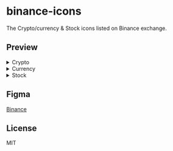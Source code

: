 # binance-icons
The Crypto/currency & Stock icons listed on Binance exchange.

## Preview

<details>
  <summary>Crypto</summary>

| Icon | Symbol | Name |
|:----:|-------:|:-----|
| <img src="https://raw.githubusercontent.com/VadimMalykhin/binance-icons/main/crypto/1inch.svg" width="32" height="32" />   | 1inch   | 1inch                           |
| <img src="https://raw.githubusercontent.com/VadimMalykhin/binance-icons/main/crypto/aave.svg" width="32" height="32" />    | aave    | Aave                            |
| <img src="https://raw.githubusercontent.com/VadimMalykhin/binance-icons/main/crypto/acm.svg" width="32" height="32" />     | acm     | AC Milan Fan Token              |
| <img src="https://raw.githubusercontent.com/VadimMalykhin/binance-icons/main/crypto/ada.svg" width="32" height="32" />     | ada     | Cardano                         |
| <img src="https://raw.githubusercontent.com/VadimMalykhin/binance-icons/main/crypto/aion.svg" width="32" height="32" />    | aion    | AION                            |
| <img src="https://raw.githubusercontent.com/VadimMalykhin/binance-icons/main/crypto/akro.svg" width="32" height="32" />    | akro    | Akropolis                       |
| <img src="https://raw.githubusercontent.com/VadimMalykhin/binance-icons/main/crypto/algo.svg" width="32" height="32" />    | algo    | Algorand                        |
| <img src="https://raw.githubusercontent.com/VadimMalykhin/binance-icons/main/crypto/alice.svg" width="32" height="32" />   | alice   | My Neighbor Alice               |
| <img src="https://raw.githubusercontent.com/VadimMalykhin/binance-icons/main/crypto/alpha.svg" width="32" height="32" />   | alpha   | Alpha Finance Lab               |
| <img src="https://raw.githubusercontent.com/VadimMalykhin/binance-icons/main/crypto/amb.svg" width="32" height="32" />     | amb     | Ambrosus                        |
| <img src="https://raw.githubusercontent.com/VadimMalykhin/binance-icons/main/crypto/ankr.svg" width="32" height="32" />    | ankr    | Ankr                            |
| <img src="https://raw.githubusercontent.com/VadimMalykhin/binance-icons/main/crypto/ant.svg" width="32" height="32" />     | ant     | Aragon                          |
| <img src="https://raw.githubusercontent.com/VadimMalykhin/binance-icons/main/crypto/appc.svg" width="32" height="32" />    | appc    | AppCoins                        |
| <img src="https://raw.githubusercontent.com/VadimMalykhin/binance-icons/main/crypto/ardr.svg" width="32" height="32" />    | ardr    | Ardor                           |
| <img src="https://raw.githubusercontent.com/VadimMalykhin/binance-icons/main/crypto/ark.svg" width="32" height="32" />     | ark     | Ark                             |
| <img src="https://raw.githubusercontent.com/VadimMalykhin/binance-icons/main/crypto/arpa.svg" width="32" height="32" />    | arpa    | ARPA Chain                      |
| <img src="https://raw.githubusercontent.com/VadimMalykhin/binance-icons/main/crypto/asr.svg" width="32" height="32" />     | asr     | AS Roma Fan Token               |
| <img src="https://raw.githubusercontent.com/VadimMalykhin/binance-icons/main/crypto/ast.svg" width="32" height="32" />     | ast     | AirSwap                         |
| <img src="https://raw.githubusercontent.com/VadimMalykhin/binance-icons/main/crypto/atm.svg" width="32" height="32" />     | atm     | Atlético de Madrid Fan Token    |
| <img src="https://raw.githubusercontent.com/VadimMalykhin/binance-icons/main/crypto/atom.svg" width="32" height="32" />    | atom    | Cosmos                          |
| <img src="https://raw.githubusercontent.com/VadimMalykhin/binance-icons/main/crypto/auction.svg" width="32" height="32" /> | auction | Auction                         |
| <img src="https://raw.githubusercontent.com/VadimMalykhin/binance-icons/main/crypto/audio.svg" width="32" height="32" />   | audio   | Audius                          |
| <img src="https://raw.githubusercontent.com/VadimMalykhin/binance-icons/main/crypto/auto.svg" width="32" height="32" />    | auto    | Auto                            |
| <img src="https://raw.githubusercontent.com/VadimMalykhin/binance-icons/main/crypto/ava.svg" width="32" height="32" />     | ava     | Travala.com                     |
| <img src="https://raw.githubusercontent.com/VadimMalykhin/binance-icons/main/crypto/avax.svg" width="32" height="32" />    | avax    | Avalanche                       |
| <img src="https://raw.githubusercontent.com/VadimMalykhin/binance-icons/main/crypto/axs.svg" width="32" height="32" />     | axs     | Axie Infinity                   |
| <img src="https://raw.githubusercontent.com/VadimMalykhin/binance-icons/main/crypto/badger.svg" width="32" height="32" />  | badger  | Badger DAO                      |
| <img src="https://raw.githubusercontent.com/VadimMalykhin/binance-icons/main/crypto/bake.svg" width="32" height="32" />    | bake    | BakeryToken                     |
| <img src="https://raw.githubusercontent.com/VadimMalykhin/binance-icons/main/crypto/bal.svg" width="32" height="32" />     | bal     | Balancer                        |
| <img src="https://raw.githubusercontent.com/VadimMalykhin/binance-icons/main/crypto/band.svg" width="32" height="32" />    | band    | BAND                            |
| <img src="https://raw.githubusercontent.com/VadimMalykhin/binance-icons/main/crypto/bar.svg" width="32" height="32" />     | bar     |                                 |
| <img src="https://raw.githubusercontent.com/VadimMalykhin/binance-icons/main/crypto/bat.svg" width="32" height="32" />     | bat     | Basic Attention Token           |
| <img src="https://raw.githubusercontent.com/VadimMalykhin/binance-icons/main/crypto/bch.svg" width="32" height="32" />     | bch     | Bitcoin Cash                    |
| <img src="https://raw.githubusercontent.com/VadimMalykhin/binance-icons/main/crypto/beam.svg" width="32" height="32" />    | beam    | Beam                            |
| <img src="https://raw.githubusercontent.com/VadimMalykhin/binance-icons/main/crypto/bel.svg" width="32" height="32" />     | bel     | Bella Protocol                  |
| <img src="https://raw.githubusercontent.com/VadimMalykhin/binance-icons/main/crypto/beth.svg" width="32" height="32" />    | beth    | BETH                            |
| <img src="https://raw.githubusercontent.com/VadimMalykhin/binance-icons/main/crypto/blz.svg" width="32" height="32" />     | blz     | Bluzelle                        |
| <img src="https://raw.githubusercontent.com/VadimMalykhin/binance-icons/main/crypto/bnb.svg" width="32" height="32" />     | bnb     | BNB                             |
| <img src="https://raw.githubusercontent.com/VadimMalykhin/binance-icons/main/crypto/bnt.svg" width="32" height="32" />     | bnt     | Bancor                          |
| <img src="https://raw.githubusercontent.com/VadimMalykhin/binance-icons/main/crypto/bot.svg" width="32" height="32" />     | bot     | Bounce Token                    |
| <img src="https://raw.githubusercontent.com/VadimMalykhin/binance-icons/main/crypto/bqx.svg" width="32" height="32" />     | bqx     | Voyager Token                   |
| <img src="https://raw.githubusercontent.com/VadimMalykhin/binance-icons/main/crypto/brd.svg" width="32" height="32" />     | brd     | Bread                           |
| <img src="https://raw.githubusercontent.com/VadimMalykhin/binance-icons/main/crypto/btc.svg" width="32" height="32" />     | btc     | Bitcoin                         |
| <img src="https://raw.githubusercontent.com/VadimMalykhin/binance-icons/main/crypto/btcst.svg" width="32" height="32" />   | btcst   | Bitcoin Standard Hashrate Token |
| <img src="https://raw.githubusercontent.com/VadimMalykhin/binance-icons/main/crypto/btg.svg" width="32" height="32" />     | btg     | Bitcoin Gold                    |
| <img src="https://raw.githubusercontent.com/VadimMalykhin/binance-icons/main/crypto/bts.svg" width="32" height="32" />     | bts     | BitShares                       |
| <img src="https://raw.githubusercontent.com/VadimMalykhin/binance-icons/main/crypto/btt.svg" width="32" height="32" />     | btt     | BitTorrent                      |
| <img src="https://raw.githubusercontent.com/VadimMalykhin/binance-icons/main/crypto/busd.svg" width="32" height="32" />    | busd    | BUSD                            |
| <img src="https://raw.githubusercontent.com/VadimMalykhin/binance-icons/main/crypto/bzrx.svg" width="32" height="32" />    | bzrx    | bZx Protocol                    |
| <img src="https://raw.githubusercontent.com/VadimMalykhin/binance-icons/main/crypto/cake.svg" width="32" height="32" />    | cake    | PancakeSwap                     |
| <img src="https://raw.githubusercontent.com/VadimMalykhin/binance-icons/main/crypto/cdt.svg" width="32" height="32" />     | cdt     | Blox                            |
| <img src="https://raw.githubusercontent.com/VadimMalykhin/binance-icons/main/crypto/celo.svg" width="32" height="32" />    | celo    | Celo                            |
| <img src="https://raw.githubusercontent.com/VadimMalykhin/binance-icons/main/crypto/celr.svg" width="32" height="32" />    | celr    | Celer Network                   |
| <img src="https://raw.githubusercontent.com/VadimMalykhin/binance-icons/main/crypto/chr.svg" width="32" height="32" />     | chr     | Chromia                         |
| <img src="https://raw.githubusercontent.com/VadimMalykhin/binance-icons/main/crypto/chz.svg" width="32" height="32" />     | chz     | Chiliz                          |
| <img src="https://raw.githubusercontent.com/VadimMalykhin/binance-icons/main/crypto/ckb.svg" width="32" height="32" />     | ckb     | CKB                             |
| <img src="https://raw.githubusercontent.com/VadimMalykhin/binance-icons/main/crypto/cloak.svg" width="32" height="32" />   | cloak   | CloakCoin                       |
| <img src="https://raw.githubusercontent.com/VadimMalykhin/binance-icons/main/crypto/cover.svg" width="32" height="32" />   | cover   | COVER Protocol                  |
| <img src="https://raw.githubusercontent.com/VadimMalykhin/binance-icons/main/crypto/cream.svg" width="32" height="32" />   | cream   | Cream Finance                   |
| <img src="https://raw.githubusercontent.com/VadimMalykhin/binance-icons/main/crypto/crv.svg" width="32" height="32" />     | crv     | Curve                           |
| <img src="https://raw.githubusercontent.com/VadimMalykhin/binance-icons/main/crypto/dai.svg" width="32" height="32" />     | dai     | Dai                             |
| <img src="https://raw.githubusercontent.com/VadimMalykhin/binance-icons/main/crypto/dash.svg" width="32" height="32" />    | dash    | Dash                            |
| <img src="https://raw.githubusercontent.com/VadimMalykhin/binance-icons/main/crypto/data.svg" width="32" height="32" />    | data    | Streamr DATAcoin                |
| <img src="https://raw.githubusercontent.com/VadimMalykhin/binance-icons/main/crypto/dcr.svg" width="32" height="32" />     | dcr     | Decred                          |
| <img src="https://raw.githubusercontent.com/VadimMalykhin/binance-icons/main/crypto/dnt.svg" width="32" height="32" />     | dnt     | district0x                      |
| <img src="https://raw.githubusercontent.com/VadimMalykhin/binance-icons/main/crypto/dodo.svg" width="32" height="32" />    | dodo    | DODO                            |
| <img src="https://raw.githubusercontent.com/VadimMalykhin/binance-icons/main/crypto/doge.svg" width="32" height="32" />    | doge    | Dogecoin                        |
| <img src="https://raw.githubusercontent.com/VadimMalykhin/binance-icons/main/crypto/dot.svg" width="32" height="32" />     | dot     | Polkadot                        |
| <img src="https://raw.githubusercontent.com/VadimMalykhin/binance-icons/main/crypto/dusk.svg" width="32" height="32" />    | dusk    | Dusk Network                    |
| <img src="https://raw.githubusercontent.com/VadimMalykhin/binance-icons/main/crypto/easy.svg" width="32" height="32" />    | easy    | EasyFi                          |
| <img src="https://raw.githubusercontent.com/VadimMalykhin/binance-icons/main/crypto/egld.svg" width="32" height="32" />    | egld    | Elrond eGold                    |
| <img src="https://raw.githubusercontent.com/VadimMalykhin/binance-icons/main/crypto/enj.svg" width="32" height="32" />     | enj     | Enjin Coin                      |
| <img src="https://raw.githubusercontent.com/VadimMalykhin/binance-icons/main/crypto/eos.svg" width="32" height="32" />     | eos     | EOS                             |
| <img src="https://raw.githubusercontent.com/VadimMalykhin/binance-icons/main/crypto/erd.svg" width="32" height="32" />     | erd     | Elrond                          |
| <img src="https://raw.githubusercontent.com/VadimMalykhin/binance-icons/main/crypto/etc.svg" width="32" height="32" />     | etc     | Ethereum Classic                |
| <img src="https://raw.githubusercontent.com/VadimMalykhin/binance-icons/main/crypto/eth.svg" width="32" height="32" />     | eth     | Ethereum                        |
| <img src="https://raw.githubusercontent.com/VadimMalykhin/binance-icons/main/crypto/evx.svg" width="32" height="32" />     | evx     | Everex                          |
| <img src="https://raw.githubusercontent.com/VadimMalykhin/binance-icons/main/crypto/ez.svg" width="32" height="32" />      | ez      | EasyFi                          |
| <img src="https://raw.githubusercontent.com/VadimMalykhin/binance-icons/main/crypto/fet.svg" width="32" height="32" />     | fet     | Fetch.AI                        |
| <img src="https://raw.githubusercontent.com/VadimMalykhin/binance-icons/main/crypto/fil.svg" width="32" height="32" />     | fil     | Filecoin                        |
| <img src="https://raw.githubusercontent.com/VadimMalykhin/binance-icons/main/crypto/fio.svg" width="32" height="32" />     | fio     | FIO Protocol                    |
| <img src="https://raw.githubusercontent.com/VadimMalykhin/binance-icons/main/crypto/firo.svg" width="32" height="32" />    | firo    | Firo                            |
| <img src="https://raw.githubusercontent.com/VadimMalykhin/binance-icons/main/crypto/flm.svg" width="32" height="32" />     | flm     | Flamingo                        |
| <img src="https://raw.githubusercontent.com/VadimMalykhin/binance-icons/main/crypto/fxs.svg" width="32" height="32" />     | fxs     | Frax Share                      |
| <img src="https://raw.githubusercontent.com/VadimMalykhin/binance-icons/main/crypto/gas.svg" width="32" height="32" />     | gas     | NeoGas                          |
| <img src="https://raw.githubusercontent.com/VadimMalykhin/binance-icons/main/crypto/ghst.svg" width="32" height="32" />    | ghst    | Aavegotchi                      |
| <img src="https://raw.githubusercontent.com/VadimMalykhin/binance-icons/main/crypto/glm.svg" width="32" height="32" />     | glm     | Golem                           |
| <img src="https://raw.githubusercontent.com/VadimMalykhin/binance-icons/main/crypto/grs.svg" width="32" height="32" />     | grs     | Groestlcoin                     |
| <img src="https://raw.githubusercontent.com/VadimMalykhin/binance-icons/main/crypto/grt.svg" width="32" height="32" />     | grt     | The Graph                       |
| <img src="https://raw.githubusercontent.com/VadimMalykhin/binance-icons/main/crypto/gto.svg" width="32" height="32" />     | gto     | Gifto                           |
| <img src="https://raw.githubusercontent.com/VadimMalykhin/binance-icons/main/crypto/hard.svg" width="32" height="32" />    | hard    | HARD Protocol                   |
| <img src="https://raw.githubusercontent.com/VadimMalykhin/binance-icons/main/crypto/hbar.svg" width="32" height="32" />    | hbar    | Hedera Hashgraph                |
| <img src="https://raw.githubusercontent.com/VadimMalykhin/binance-icons/main/crypto/iost.svg" width="32" height="32" />    | iost    | IOST                            |
| <img src="https://raw.githubusercontent.com/VadimMalykhin/binance-icons/main/crypto/iota.svg" width="32" height="32" />    | iota    | MIOTA                           |
| <img src="https://raw.githubusercontent.com/VadimMalykhin/binance-icons/main/crypto/juv.svg" width="32" height="32" />     | juv     | Juventus Fan Token              |
| <img src="https://raw.githubusercontent.com/VadimMalykhin/binance-icons/main/crypto/kava.svg" width="32" height="32" />    | kava    | Kava                            |
| <img src="https://raw.githubusercontent.com/VadimMalykhin/binance-icons/main/crypto/knc.svg" width="32" height="32" />     | knc     | KyberNetwork                    |
| <img src="https://raw.githubusercontent.com/VadimMalykhin/binance-icons/main/crypto/ksm.svg" width="32" height="32" />     | ksm     | Kusama                          |
| <img src="https://raw.githubusercontent.com/VadimMalykhin/binance-icons/main/crypto/link.svg" width="32" height="32" />    | link    | ChainLink                       |
| <img src="https://raw.githubusercontent.com/VadimMalykhin/binance-icons/main/crypto/lit.svg" width="32" height="32" />     | lit     | Litentry                        |
| <img src="https://raw.githubusercontent.com/VadimMalykhin/binance-icons/main/crypto/lrc.svg" width="32" height="32" />     | lrc     | Loopring                        |
| <img src="https://raw.githubusercontent.com/VadimMalykhin/binance-icons/main/crypto/ltc.svg" width="32" height="32" />     | ltc     | Litecoin                        |
| <img src="https://raw.githubusercontent.com/VadimMalykhin/binance-icons/main/crypto/luna.svg" width="32" height="32" />    | luna    | Terra                           |
| <img src="https://raw.githubusercontent.com/VadimMalykhin/binance-icons/main/crypto/mana.svg" width="32" height="32" />    | mana    | Decentraland                    |
| <img src="https://raw.githubusercontent.com/VadimMalykhin/binance-icons/main/crypto/matic.svg" width="32" height="32" />   | matic   | Polygon                         |
| <img src="https://raw.githubusercontent.com/VadimMalykhin/binance-icons/main/crypto/mft.svg" width="32" height="32" />     | mft     | Mainframe                       |
| <img src="https://raw.githubusercontent.com/VadimMalykhin/binance-icons/main/crypto/near.svg" width="32" height="32" />    | near    | NEAR Protocol                   |
| <img src="https://raw.githubusercontent.com/VadimMalykhin/binance-icons/main/crypto/neo.svg" width="32" height="32" />     | neo     | NEO                             |
| <img src="https://raw.githubusercontent.com/VadimMalykhin/binance-icons/main/crypto/ocean.svg" width="32" height="32" />   | ocean   | Ocean Protocol                  |
| <img src="https://raw.githubusercontent.com/VadimMalykhin/binance-icons/main/crypto/og.svg" width="32" height="32" />      | og      | OG Fan Token                    |
| <img src="https://raw.githubusercontent.com/VadimMalykhin/binance-icons/main/crypto/ogn.svg" width="32" height="32" />     | ogn     | OriginToken                     |
| <img src="https://raw.githubusercontent.com/VadimMalykhin/binance-icons/main/crypto/omg.svg" width="32" height="32" />     | omg     | OMG Network                     |
| <img src="https://raw.githubusercontent.com/VadimMalykhin/binance-icons/main/crypto/one.svg" width="32" height="32" />     | one     | Harmony                         |
| <img src="https://raw.githubusercontent.com/VadimMalykhin/binance-icons/main/crypto/ong.svg" width="32" height="32" />     | ong     | Ontology Gas                    |
| <img src="https://raw.githubusercontent.com/VadimMalykhin/binance-icons/main/crypto/ont.svg" width="32" height="32" />     | ont     | Ontology                        |
| <img src="https://raw.githubusercontent.com/VadimMalykhin/binance-icons/main/crypto/oxt.svg" width="32" height="32" />     | oxt     | Orchid                          |
| <img src="https://raw.githubusercontent.com/VadimMalykhin/binance-icons/main/crypto/pax.svg" width="32" height="32" />     | pax     | Paxos Standard                  |
| <img src="https://raw.githubusercontent.com/VadimMalykhin/binance-icons/main/crypto/paxg.svg" width="32" height="32" />    | paxg    | PAX Gold                        |
| <img src="https://raw.githubusercontent.com/VadimMalykhin/binance-icons/main/crypto/perl.svg" width="32" height="32" />    | perl    | Perlin                          |
| <img src="https://raw.githubusercontent.com/VadimMalykhin/binance-icons/main/crypto/prom.svg" width="32" height="32" />    | prom    | Prometeus                       |
| <img src="https://raw.githubusercontent.com/VadimMalykhin/binance-icons/main/crypto/psg.svg" width="32" height="32" />     | psg     | Paris Saint-Germain Fan Token   |
| <img src="https://raw.githubusercontent.com/VadimMalykhin/binance-icons/main/crypto/qsp.svg" width="32" height="32" />     | qsp     | Quantstamp                      |
| <img src="https://raw.githubusercontent.com/VadimMalykhin/binance-icons/main/crypto/reef.svg" width="32" height="32" />    | reef    | Reef Finance                    |
| <img src="https://raw.githubusercontent.com/VadimMalykhin/binance-icons/main/crypto/ren.svg" width="32" height="32" />     | ren     | Ren                             |
| <img src="https://raw.githubusercontent.com/VadimMalykhin/binance-icons/main/crypto/renbtc.svg" width="32" height="32" />  | renbtc  | renBTC                          |
| <img src="https://raw.githubusercontent.com/VadimMalykhin/binance-icons/main/crypto/rep.svg" width="32" height="32" />     | rep     | Augur v2                        |
| <img src="https://raw.githubusercontent.com/VadimMalykhin/binance-icons/main/crypto/rose.svg" width="32" height="32" />    | rose    | Oasis Network                   |
| <img src="https://raw.githubusercontent.com/VadimMalykhin/binance-icons/main/crypto/rvn.svg" width="32" height="32" />     | rvn     | Ravencoin                       |
| <img src="https://raw.githubusercontent.com/VadimMalykhin/binance-icons/main/crypto/sand.svg" width="32" height="32" />    | sand    | The Sandbox                     |
| <img src="https://raw.githubusercontent.com/VadimMalykhin/binance-icons/main/crypto/sc.svg" width="32" height="32" />      | sc      | Siacoin                         |
| <img src="https://raw.githubusercontent.com/VadimMalykhin/binance-icons/main/crypto/sfp.svg" width="32" height="32" />     | sfp     | SafePal                         |
| <img src="https://raw.githubusercontent.com/VadimMalykhin/binance-icons/main/crypto/shib.svg" width="32" height="32" />    | shib    |                                 |
| <img src="https://raw.githubusercontent.com/VadimMalykhin/binance-icons/main/crypto/sky.svg" width="32" height="32" />     | sky     | Skycoin                         |
| <img src="https://raw.githubusercontent.com/VadimMalykhin/binance-icons/main/crypto/snm.svg" width="32" height="32" />     | snm     | SONM                            |
| <img src="https://raw.githubusercontent.com/VadimMalykhin/binance-icons/main/crypto/snt.svg" width="32" height="32" />     | snt     | Status                          |
| <img src="https://raw.githubusercontent.com/VadimMalykhin/binance-icons/main/crypto/sol.svg" width="32" height="32" />     | sol     | Solana                          |
| <img src="https://raw.githubusercontent.com/VadimMalykhin/binance-icons/main/crypto/storj.svg" width="32" height="32" />   | storj   | Storj                           |
| <img src="https://raw.githubusercontent.com/VadimMalykhin/binance-icons/main/crypto/stx.svg" width="32" height="32" />     | stx     | Stacks                          |
| <img src="https://raw.githubusercontent.com/VadimMalykhin/binance-icons/main/crypto/sushi.svg" width="32" height="32" />   | sushi   | Sushi                           |
| <img src="https://raw.githubusercontent.com/VadimMalykhin/binance-icons/main/crypto/sxp.svg" width="32" height="32" />     | sxp     | Swipe                           |
| <img src="https://raw.githubusercontent.com/VadimMalykhin/binance-icons/main/crypto/tfuel.svg" width="32" height="32" />   | tfuel   | Theta Fuel                      |
| <img src="https://raw.githubusercontent.com/VadimMalykhin/binance-icons/main/crypto/theta.svg" width="32" height="32" />   | theta   | Theta Token                     |
| <img src="https://raw.githubusercontent.com/VadimMalykhin/binance-icons/main/crypto/tomo.svg" width="32" height="32" />    | tomo    | TomoChain                       |
| <img src="https://raw.githubusercontent.com/VadimMalykhin/binance-icons/main/crypto/troy.svg" width="32" height="32" />    | troy    | Troy                            |
| <img src="https://raw.githubusercontent.com/VadimMalykhin/binance-icons/main/crypto/trx.svg" width="32" height="32" />     | trx     | TRON                            |
| <img src="https://raw.githubusercontent.com/VadimMalykhin/binance-icons/main/crypto/tusd.svg" width="32" height="32" />    | tusd    | TrueUSD                         |
| <img src="https://raw.githubusercontent.com/VadimMalykhin/binance-icons/main/crypto/twt.svg" width="32" height="32" />     | twt     | Trust Wallet Token              |
| <img src="https://raw.githubusercontent.com/VadimMalykhin/binance-icons/main/crypto/unfi.svg" width="32" height="32" />    | unfi    | Unifi Protocol DAO              |
| <img src="https://raw.githubusercontent.com/VadimMalykhin/binance-icons/main/crypto/uni.svg" width="32" height="32" />     | uni     | Uniswap                         |
| <img src="https://raw.githubusercontent.com/VadimMalykhin/binance-icons/main/crypto/usdc.svg" width="32" height="32" />    | usdc    | USD Coin                        |
| <img src="https://raw.githubusercontent.com/VadimMalykhin/binance-icons/main/crypto/usdt.svg" width="32" height="32" />    | usdt    | TetherUS                        |
| <img src="https://raw.githubusercontent.com/VadimMalykhin/binance-icons/main/crypto/waves.svg" width="32" height="32" />   | waves   | Waves                           |
| <img src="https://raw.githubusercontent.com/VadimMalykhin/binance-icons/main/crypto/wing.svg" width="32" height="32" />    | wing    | Wing Token                      |
| <img src="https://raw.githubusercontent.com/VadimMalykhin/binance-icons/main/crypto/wpr.svg" width="32" height="32" />     | wpr     | WePower                         |
| <img src="https://raw.githubusercontent.com/VadimMalykhin/binance-icons/main/crypto/wrx.svg" width="32" height="32" />     | wrx     | WazirX                          |
| <img src="https://raw.githubusercontent.com/VadimMalykhin/binance-icons/main/crypto/wtc.svg" width="32" height="32" />     | wtc     | Walton                          |
| <img src="https://raw.githubusercontent.com/VadimMalykhin/binance-icons/main/crypto/xem.svg" width="32" height="32" />     | xem     | NEM                             |
| <img src="https://raw.githubusercontent.com/VadimMalykhin/binance-icons/main/crypto/xlm.svg" width="32" height="32" />     | xlm     | Stellar Lumens                  |
| <img src="https://raw.githubusercontent.com/VadimMalykhin/binance-icons/main/crypto/xmr.svg" width="32" height="32" />     | xmr     | Monero                          |
| <img src="https://raw.githubusercontent.com/VadimMalykhin/binance-icons/main/crypto/xrp.svg" width="32" height="32" />     | xrp     | Ripple                          |
| <img src="https://raw.githubusercontent.com/VadimMalykhin/binance-icons/main/crypto/xtz.svg" width="32" height="32" />     | xtz     | Tezos                           |
| <img src="https://raw.githubusercontent.com/VadimMalykhin/binance-icons/main/crypto/xvs.svg" width="32" height="32" />     | xvs     | Venus                           |
| <img src="https://raw.githubusercontent.com/VadimMalykhin/binance-icons/main/crypto/yfi.svg" width="32" height="32" />     | yfi     | yearn.finance                   |
| <img src="https://raw.githubusercontent.com/VadimMalykhin/binance-icons/main/crypto/yfii.svg" width="32" height="32" />    | yfii    | DFI.Money                       |
| <img src="https://raw.githubusercontent.com/VadimMalykhin/binance-icons/main/crypto/zec.svg" width="32" height="32" />     | zec     | Zcash                           |
| <img src="https://raw.githubusercontent.com/VadimMalykhin/binance-icons/main/crypto/zen.svg" width="32" height="32" />     | zen     | Horizen                         |
| <img src="https://raw.githubusercontent.com/VadimMalykhin/binance-icons/main/crypto/zrx.svg" width="32" height="32" />     | zrx     | 0x                              |
</details>

<details>
  <summary>Currency</summary>
  
| Icon | Symbol | Name |
|:----:|-------:|:-----|
...
</details>

<details>
  <summary>Stock</summary>

| Icon | Symbol | Name |
|:----:|-------:|:-----|
| <img src="https://raw.githubusercontent.com/VadimMalykhin/binance-icons/main/stock/aapl.svg" width="32" height="32" /> | aapl | Apple                      |
| <img src="https://raw.githubusercontent.com/VadimMalykhin/binance-icons/main/stock/coin.svg" width="32" height="32" /> | coin | Coinbase Global Inc.       |
| <img src="https://raw.githubusercontent.com/VadimMalykhin/binance-icons/main/stock/ea.svg" width="32" height="32" />   | ea   | Electronic Arts Inc.       |
| <img src="https://raw.githubusercontent.com/VadimMalykhin/binance-icons/main/stock/msft.svg" width="32" height="32" /> | msft | Microsoft Corporation      |
| <img src="https://raw.githubusercontent.com/VadimMalykhin/binance-icons/main/stock/mstr.svg" width="32" height="32" /> | mstr | MicroStrategy Incorporated |
| <img src="https://raw.githubusercontent.com/VadimMalykhin/binance-icons/main/stock/nflx.svg" width="32" height="32" /> | nflx | Netflix Inc                |
| <img src="https://raw.githubusercontent.com/VadimMalykhin/binance-icons/main/stock/tsla.svg" width="32" height="32" /> | tsla | Tesla Inc.                 |
</details>

## Figma

[Binance](https://www.figma.com/file/Y7Tg0OaA427HwKjDpWgnCs/Binance?node-id=0%3A1)

## License

MIT
